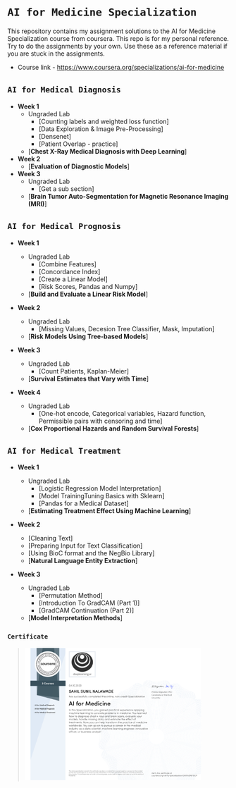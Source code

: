 # `AI for Medicine Specialization`

This repository contains my assignment solutions to the AI for Medicine Specialization course from coursera. This repo is for my personal reference.
Try to do the assignments by your own.
Use these as a reference material if you are stuck in the assignments.
- Course link - https://www.coursera.org/specializations/ai-for-medicine

## `AI for Medical Diagnosis`
- **Week 1**
  - Ungraded Lab
    - [Counting labels and weighted loss function]
    - [Data Exploration & Image Pre-Processing]
    - [Densenet]
    - [Patient Overlap - practice]   
  - [**Chest X-Ray Medical Diagnosis with Deep Learning**]
- **Week 2**
  - [**Evaluation of Diagnostic Models**]
- **Week 3**
  - Ungraded Lab
    - [Get a sub section]
  - [**Brain Tumor Auto-Segmentation for Magnetic Resonance Imaging (MRI)**]
  
## `AI for Medical Prognosis`
- **Week 1**
  - Ungraded Lab
    - [Combine Features]
    - [Concordance Index]
    - [Create a Linear Model]
    - [Risk Scores, Pandas and Numpy]
  - [**Build and Evaluate a Linear Risk Model**]
- **Week 2**
  - Ungraded Lab
    - [Missing Values, Decesion Tree Classifier, Mask, Imputation]
  - [**Risk Models Using Tree-based Models**]
  
- **Week 3**
  - Ungraded Lab
    - [Count Patients, Kaplan-Meier]
  - [**Survival Estimates that Vary with Time**]

- **Week 4**
  - Ungraded Lab
    - [One-hot encode, Categorical variables, Hazard function, Permissible pairs with censoring and time]
  - [**Cox Proportional Hazards and Random Survival Forests**]
  
## `AI for Medical Treatment`
- **Week 1**
  - Ungraded Lab
    - [Logistic Regression Model Interpretation]
    - [Model TrainingTuning Basics with Sklearn]
    - [Pandas for a Medical Dataset]
  - [**Estimating Treatment Effect Using Machine Learning**]
    
- **Week 2**
    - [Cleaning Text]
    - [Preparing Input for Text Classification]
    - [Using BioC format and the NegBio Library] 
  - [**Natural Language Entity Extraction**]
  
- **Week 3**
  - Ungraded Lab
    - [Permutation Method]
    - [Introduction To GradCAM (Part 1)]
    - [GradCAM Continuation (Part 2)] 
  - [**Model Interpretation Methods**]
### `Certificate`<br>
> <img src="https://github.com/Sahilnalawade/Deep_Learning_Courses/blob/main/AI_in_Medicine/AI_in_Medicine_Specialization.pdf" width=400px height=300px>
